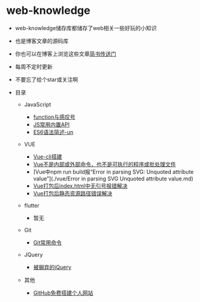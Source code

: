 # web-knowledge


- web-knowledge储存库都储存了web相关一些好玩的小知识

- 也是博客文章的源码库

- 你也可以在博客上浏览这些文章[简书传送门](https://www.jianshu.com/u/fe7819267ca1)

- 每周不定时更新

- 不要忘了给个star或关注啊

- 目录

  - JavaScript

    - [function与感叹号](./javascript/function&!.md)
    - [JS常用内置API](./javascript/JSAPI.md)
    - [ES6语法简述-un](./javascript/ES6.md)
  - VUE

    - [Vue-cli搭建](./vue/vue-cli.md)
    - [Vue不是内部或外部命令，也不是可执行的程序或批处理文件](./vue/vue不是内部或外部命令，也不是可执行的程序或批处理文件.md)
    - [Vue中npm run build报“Error in parsing SVG: Unquoted attribute value”](./vue/Error in parsing SVG Unquoted attribute value.md)
    - [Vue打包后index.html中无引号报错解决](./vue/Vue打包后index.html中无引号.md)
    - [Vue打包后静态资源路径错误解决](./vue/Vue打包后静态资源路径错误.md)
  - flutter
    - 暂无
  - Git

    - [Git常用命令](https://github.com/isboyjc/web-knowledge/blob/master/git.md)
  - JQuery
    - [被摒弃的jQuery](./jquery/Rejected-jquery.md)
  - 其他

    - [GitHub免费搭建个人网站](./else/Website-construction.md)

